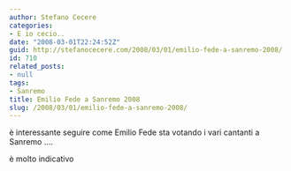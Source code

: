 ```yaml
---
author: Stefano Cecere
categories:
- E io cecio..
date: "2008-03-01T22:24:52Z"
guid: http://stefanocecere.com/2008/03/01/emilio-fede-a-sanremo-2008/
id: 710
related_posts:
- null
tags:
- Sanremo
title: Emilio Fede a Sanremo 2008
slug: /2008/03/01/emilio-fede-a-sanremo-2008/
---
```


è interessante seguire come Emilio Fede sta votando i vari cantanti a Sanremo &#8230;.
  
è molto indicativo
